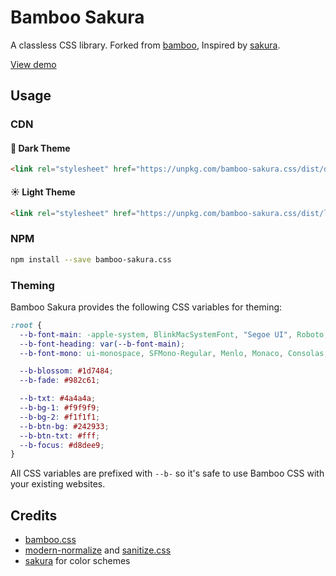 # Bamboo Sakura

A classless CSS library. Forked from [bamboo](https://github.com/rilwis/bamboo), Inspired by [sakura](https://github.com/oxalorg/sakura).

[View demo](https://kaleidosium.github.io/bamboo-sakura/demo/light)

## Usage

### CDN

#### 🌙 Dark Theme

```html
<link rel="stylesheet" href="https://unpkg.com/bamboo-sakura.css/dist/dark.min.css">
```

#### ☀ Light Theme

```html
<link rel="stylesheet" href="https://unpkg.com/bamboo-sakura.css/dist/light.min.css">
```

### NPM

```bash
npm install --save bamboo-sakura.css
```

### Theming

Bamboo Sakura provides the following CSS variables for theming:

```css
:root {
  --b-font-main: -apple-system, BlinkMacSystemFont, "Segoe UI", Roboto, "Helvetica Neue", Arial, "Noto Sans", sans-serif;
  --b-font-heading: var(--b-font-main);
  --b-font-mono: ui-monospace, SFMono-Regular, Menlo, Monaco, Consolas, "Liberation Mono", "Courier New", monospace;

  --b-blossom: #1d7484;
  --b-fade: #982c61;

  --b-txt: #4a4a4a;
  --b-bg-1: #f9f9f9;
  --b-bg-2: #f1f1f1;
  --b-btn-bg: #242933;
  --b-btn-txt: #fff;
  --b-focus: #d8dee9;
}
```

All CSS variables are prefixed with `--b-` so it's safe to use Bamboo CSS with your existing websites.

## Credits

- [bamboo.css](https://github.com/rilwis/bamboo)
- [modern-normalize](https://github.com/sindresorhus/modern-normalize) and [sanitize.css](https://github.com/csstools/sanitize.css)
- [sakura](https://github.com/oxalorg/sakura) for color schemes

